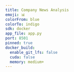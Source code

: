 ```yaml
---
title: Company News Analysis
emoji: 📊
colorFrom: blue
colorTo: indigo
sdk: docker
app_file: app.py
port: 8501
pinned: true
docker_build:
  enable_git_lfs: false
  cuda: false
  memory: medium+
---
```

